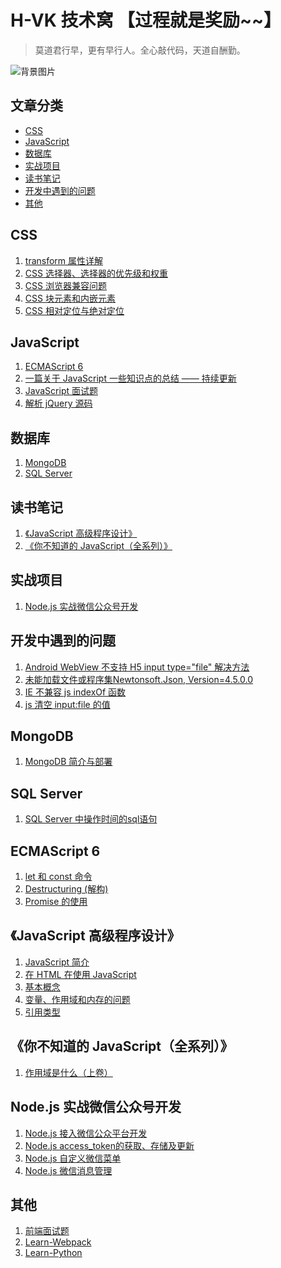 
# H-VK 技术窝 【过程就是奖励~~】 
> 莫道君行早，更有早行人。全心敲代码，天道自酬勤。  

![背景图片](https://github.com/SilenceHVK/Articles/raw/master/assets/images/bgImages/bg2.jpg)   

## 文章分类
- [CSS](#user-content-css)
- [JavaScript](#user-content-javascript)
- [数据库](#user-content-数据库)
- [实战项目](#user-content-实战项目)
- [读书笔记](#user-content-读书笔记)
- [开发中遇到的问题](#user-content-开发中遇到的问题)
- [其他](#user-content-其他) 

## CSS
1. [transform 属性详解](https://github.com/SilenceHVK/articles/issues/10)
2. [CSS 选择器、选择器的优先级和权重](https://github.com/SilenceHVK/articles/issues/19)
3. [CSS 浏览器兼容问题](https://github.com/SilenceHVK/articles/issues/23)
4. [CSS 块元素和内嵌元素](https://github.com/SilenceHVK/articles/issues/24)
5. [CSS 相对定位与绝对定位](https://github.com/SilenceHVK/articles/issues/25)

## JavaScript
1. [ECMAScript 6](#ecmascript-6)
2. [一篇关于 JavaScript 一些知识点的总结 —— 持续更新](https://github.com/SilenceHVK/articles/issues/16)
3. [JavaScript 面试题](https://github.com/SilenceHVK/articles/issues/18)
4. [解析 jQuery 源码]()

## 数据库
1. [MongoDB](#mongodb) 
2. [SQL Server](#sql-server)

## 读书笔记
1. [《JavaScript 高级程序设计》](#javascript-高级程序设计)  
2. [《你不知道的 JavaScript（全系列）》]()

## 实战项目
1. [Node.js 实战微信公众号开发](#nodejs-实战微信公众号开发)

## 开发中遇到的问题
1. [Android WebView 不支持 H5 input type="file" 解决方法](https://github.com/SilenceHVK/articles/issues/11)
2. [未能加载文件或程序集Newtonsoft.Json, Version=4.5.0.0](https://github.com/SilenceHVK/articles/issues/12)
3. [IE 不兼容 js indexOf 函数](https://github.com/SilenceHVK/articles/issues/13)
4. [js 清空 input:file 的值](https://github.com/SilenceHVK/articles/issues/14)

## MongoDB
1. [MongoDB 简介与部署](https://github.com/SilenceHVK/articles/issues/3)

## SQL Server
1. [SQL Server 中操作时间的sql语句](https://github.com/SilenceHVK/articles/issues/17)

## ECMAScript 6
1. [let 和 const 命令](https://github.com/SilenceHVK/articles/issues/1)
2. [Destructuring (解构)](https://github.com/SilenceHVK/articles/issues/2)
3. [Promise 的使用](https://github.com/SilenceHVK/articles/issues/27)

## 《JavaScript 高级程序设计》
1. [JavaScript 简介](https://github.com/SilenceHVK/articles/issues/8)
2. [在 HTML 在使用 JavaScript](https://github.com/SilenceHVK/articles/issues/9)
3. [基本概念](https://github.com/SilenceHVK/articles/issues/15)
4. [变量、作用域和内存的问题](https://github.com/SilenceHVK/articles/issues/22)
5. [引用类型](https://github.com/SilenceHVK/articles/issues/23)

## 《你不知道的 JavaScript（全系列）》
1. [作用域是什么（上卷）]()

## Node.js 实战微信公众号开发
1. [Node.js 接入微信公众平台开发](https://github.com/SilenceHVK/articles/issues/4)
2. [Node.js access_token的获取、存储及更新](https://github.com/SilenceHVK/articles/issues/5)
3. [Node.js 自定义微信菜单](https://github.com/SilenceHVK/articles/issues/6)
4. [Node.js 微信消息管理](https://github.com/SilenceHVK/articles/issues/7)

## 其他 
1. [前端面试题](https://github.com/SilenceHVK/articles/issues/21)
2. [Learn-Webpack](https://github.com/SilenceHVK/articles/issues/20)
3. [Learn-Python]()


